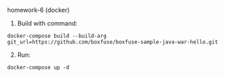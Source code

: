 homework-6 (docker)  
1. Build with command:  
```
docker-compose build --build-arg git_url=https://github.com/boxfuse/boxfuse-sample-java-war-hello.git
```
2. Run:  
```
docker-compose up -d
```
